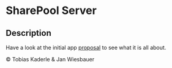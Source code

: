 # SharePool Server

## Description

Have a look at the initial app [proposal](PROPOSAL.md) to see what it is all about.

&copy; Tobias Kaderle & Jan Wiesbauer